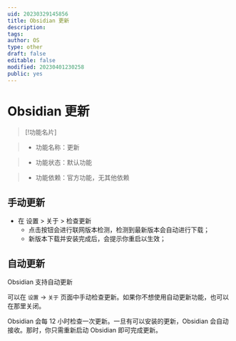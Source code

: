 ```yaml
---
uid: 20230329145856
title: Obsidian 更新
description: 
tags: 
author: OS
type: other
draft: false
editable: false
modified: 20230401230258
public: yes
---
```


# Obsidian 更新

>[!功能名片]

>- 功能名称：更新

>- 功能状态：默认功能

>- 功能依赖：官方功能，无其他依赖

## 手动更新

- 在 设置 > 关于 > 检查更新
	- 点击按钮会进行联网版本检测，检测到最新版本会自动进行下载；
	- 新版本下载并安装完成后，会提示你重启以生效；

## 自动更新

Obsidian 支持自动更新

可以在 `设置` -> `关于` 页面中手动检查更新。如果你不想使用自动更新功能，也可以在那里关闭。

Obsidian 会每 12 小时检查一次更新。一旦有可以安装的更新，Obsidian 会自动接收。那时，你只需重新启动 Obsidian 即可完成更新。
